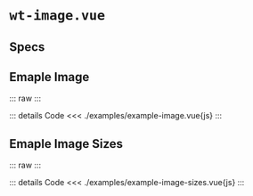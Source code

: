 <script setup>
</script>

# `wt-image.vue`

## Specs

<Specs />

## Emaple Image

::: raw
<ExampleImage />
:::

::: details Code
<<< ./examples/example-image.vue{js}
:::

## Emaple Image Sizes

::: raw
<ExampleImageSizes />
:::

::: details Code
<<< ./examples/example-image-sizes.vue{js}
:::
